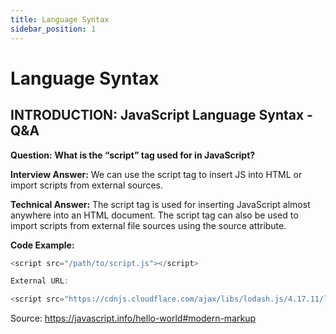 ```yaml
---
title: Language Syntax
sidebar_position: 1
---
```


# Language Syntax

## INTRODUCTION: JavaScript Language Syntax - Q&A

**Question:** **What is the “script” tag used for in JavaScript?**

**Interview Answer:** We can use the script tag to insert JS into HTML or import scripts from external sources.

**Technical Answer:** The script tag is used for inserting JavaScript almost anywhere into an HTML document. The script tag can also be used to import scripts from external file sources using the source attribute.

**Code Example:**

```js
<script src="/path/to/script.js"></script>

External URL:

<script src="https://cdnjs.cloudflare.com/ajax/libs/lodash.js/4.17.11/lodash.js"></script>
```

Source: <https://javascript.info/hello-world#modern-markup>
